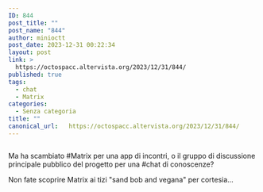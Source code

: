 ```yaml
---
ID: 844
post_title: ""
post_name: "844"
author: minioctt
post_date: 2023-12-31 00:22:34
layout: post
link: >
  https://octospacc.altervista.org/2023/12/31/844/
published: true
tags:
  - chat
  - Matrix
categories:
  - Senza categoria
title: ""
canonical_url:   https://octospacc.altervista.org/2023/12/31/844/
---
```

<!-- wp:image {"id":843,"sizeSlug":"large"} -->
<figure class="wp-block-image size-large"><img src="{{site.cdnurl}}/assets/uploads/2023/12/screenshot_20231231-001941_element_x5460140825448225378-960x858.png" alt="" class="wp-image-843"/></figure>
<!-- /wp:image -->

<!-- wp:paragraph -->
<p></p>
<!-- /wp:paragraph -->

<!-- wp:paragraph -->
<p>Ma ha scambiato #Matrix per una app di incontri, o il gruppo di discussione principale pubblico del progetto per una #chat di conoscenze?</p>
<!-- /wp:paragraph -->

<!-- wp:paragraph -->
<p>Non fate scoprire Matrix ai tizi "sand bob and vegana" per cortesia...</p>
<!-- /wp:paragraph -->